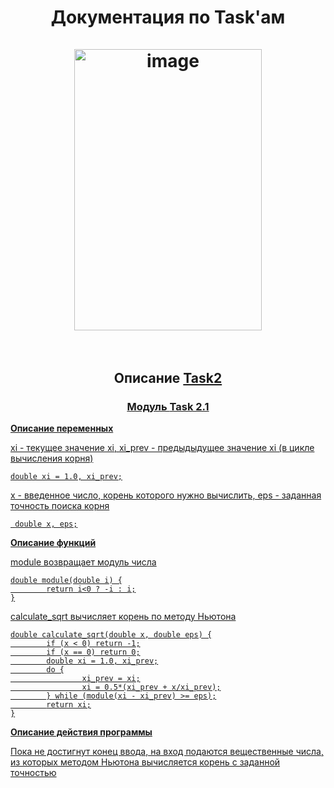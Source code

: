 <h1 align="center">Документация по Task'ам</a>
<br>
</br>        
<img width="300" height="450" alt="image" src="https://github.com/user-attachments/assets/b3e952da-4607-4153-b0d4-010cf65d2625" />
<br>
</br>
<h2 align="center">Описание <a href="https://github.com/Alekseeva-Dana/tasks/tree/main/tasks/task2" target="_blank">Task2</h2>
<h3 align="center">Модуль <a href="https://github.com/Alekseeva-Dana/tasks/blob/main/tasks/task2/task21.c" tarhet="_blank">Task 2.1</h3>
<b>Описание переменных</b>
<p>xi - текущее значение xi, xi_prev - предыдыдущее значение xi (в цикле вычисления корня)</p>
<pre><code>double xi = 1.0, xi_prev;</code></pre>
<p>x - введенное число, корень которого нужно вычислить, eps - заданная точность поиска корня</p>
<pre><code> double x, eps;</code></pre>
<b>Описание функций</b>
<p>module возвращает модуль числа</p>
<pre><code>double module(double i) {
        return i<0 ? -i : i;
}</code></pre>
<p>calculate_sqrt вычисляет корень по методу Ньютона</p>
<pre><code>double calculate_sqrt(double x, double eps) {
        if (x < 0) return -1;
        if (x == 0) return 0;
        double xi = 1.0, xi_prev;
        do {
                xi_prev = xi;
                xi = 0.5*(xi_prev + x/xi_prev);
        } while (module(xi - xi_prev) >= eps);
        return xi;
}</code></pre>
<b>Описание действия программы</b>
<p>Пока не достигнут конец ввода, на вход подаются вещественные числа, из которых методом Ньютона вычисляется корень с заданной точностью</p>
